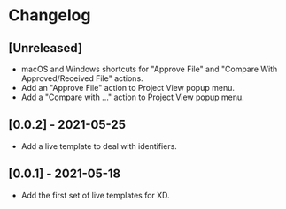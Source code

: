 # Changelog

## [Unreleased]

- macOS and Windows shortcuts for "Approve File" and "Compare With Approved/Received File" actions.
- Add an "Approve File" action to Project View popup menu.
- Add a "Compare with ..." action to Project View popup menu.

## [0.0.2] - 2021-05-25

- Add a live template to deal with identifiers.

## [0.0.1] - 2021-05-18

- Add the first set of live templates for XD.
